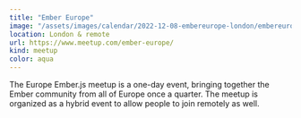 ```yaml
---
title: "Ember Europe"
image: "/assets/images/calendar/2022-12-08-embereurope-london/embereurope.png"
location: London & remote
url: https://www.meetup.com/ember-europe/
kind: meetup
color: aqua
---
```


The Europe Ember.js meetup is a one-day event, bringing together the Ember
community from all of Europe once a quarter. The meetup is organized as a hybrid
event to allow people to join remotely as well.
